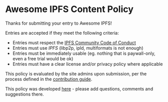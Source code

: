 # Awesome IPFS Content Policy

Thanks for submitting your entry to Awesome IPFS!

Entries are accepted if they meet the following criteria:

* Entries must respect the [IPFS Community Code of Conduct](https://github.com/ipfs/community/blob/master/code-of-conduct.md)
* Entries must use *IPFS* (libp2p, ipld, multiformats is not enough)
* Entries must be immediately usable (eg. nothing that is paywall-only, even a free trial would be ok)
* Entries must have a clear license and/or privacy policy where applicable

This policy is evaluated by the site admins upon submission, per the process defined in the [contribution guide](CONTRIBUTING.md).

This policy was developed [here](https://github.com/ipfs/awesome-ipfs/issues/150) - please add questions, comments and suggestions there.

